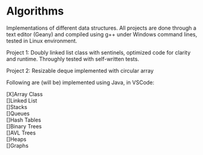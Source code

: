 # Algorithms

Implementations of different data structures.
All projects are done through a text editor (Geany) and compiled using g++ under Windows command lines, tested in Linux environment.

Project 1: Doubly linked list class with sentinels, optimized code for clarity and runtime. Throughly tested with self-written tests.

Project 2: Resizable deque implemented with circular array 

Following are (will be) implemented using Java, in VSCode: 

[X]Array Class  
[]Linked List  
[]Stacks  
[]Queues  
[]Hash Tables  
[]Binary Trees  
[]AVL Trees  
[]Heaps  
[]Graphs  
 
